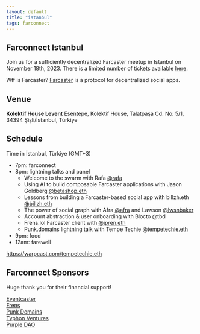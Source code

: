 ```yaml
---
layout: default
title: "istanbul"
tags: farconnect
---
```


## Farconnect Istanbul
​​Join us for a sufficiently decentralized Farcaster meetup in Istanbul on November 18th, 2023. There is a limited number of tickets available [here](https://lu.ma/d186oht1).

Wtf is Farcaster? [Farcaster](https://www.farcaster.xyz/) is a protocol for decentralized social apps. 

## Venue
**Kolektif House Levent**
Esentepe, Kolektif House, Talatpaşa Cd. No: 5/1, 34394 Şişli/İstanbul, Türkiye  

## Schedule
Time in İstanbul, Türkiye (GMT+3)

- 7pm: farconnect
- 8pm: lightning talks and panel 
  - Welcome to the swarm with Rafa [@rafa](https://warpcast.com/rafa)
  - Using AI to build composable Farcaster applications with Jason Goldberg [@betashop.eth](https://warpcast.com/betashop.eth)
  - Lessons from building a Farcaster-based social app with billzh.eth [@billzh.eth](https://warpcast.com/billzh.eth)
  - The power of social graph with Afra [@afra](https://warpcast.com/afra) and Lawson [@lwsnbaker](https://warpcast.com/lwsnbaker)
  - Account abstraction & user onboarding with Blocto @tbd
  - Frens.lol Farcaster client with [@jpren.eth](https://warpcast.com/jpren.eth)
  - Punk.domains lightning talk with Tempe Techie [@tempetechie.eth](https://warpcast.com/tempetechie.eth)
- 9pm: food
- 12am: farewell


https://warpcast.com/tempetechie.eth
## Farconnect Sponsors
Huge thank you for their financial support!

<a href="https://www.eventcaster.xyz/" target="_blank">Eventcaster</a>  
<a href="https://frens.lol/" target="_blank">Frens</a>  
<a href="https://punk.domains/" target="_blank">Punk Domains</a>  
<a href="https://typhon.vc/" target="_blank">Typhon Ventures</a>  
<a href="https://purple.construction/" target="_blank">Purple DAO</a>  



